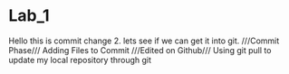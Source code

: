 # Lab_1
Hello this is commit change 2. lets see if we can get it into git.
///Commit Phase///
Adding Files to Commit
///Edited on Github///
Using git pull to update my local repository through git
